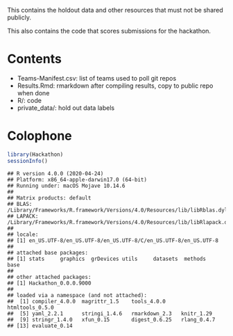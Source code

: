 
<!-- README.md is generated from README.Rmd. Please edit that file -->

This contains the holdout data and other resources that must not be
shared publicly.

This also contains the code that scores submissions for the hackathon.

# Contents

  - Teams-Manifest.csv: list of teams used to poll git repos
  - Results.Rmd: rmarkdown after compiling results, copy to public repo
    when done
  - R/: code
  - private\_data/: hold out data labels

# Colophone

``` r
library(Hackathon)
sessionInfo()
```

    ## R version 4.0.0 (2020-04-24)
    ## Platform: x86_64-apple-darwin17.0 (64-bit)
    ## Running under: macOS Mojave 10.14.6
    ## 
    ## Matrix products: default
    ## BLAS:   /Library/Frameworks/R.framework/Versions/4.0/Resources/lib/libRblas.dylib
    ## LAPACK: /Library/Frameworks/R.framework/Versions/4.0/Resources/lib/libRlapack.dylib
    ## 
    ## locale:
    ## [1] en_US.UTF-8/en_US.UTF-8/en_US.UTF-8/C/en_US.UTF-8/en_US.UTF-8
    ## 
    ## attached base packages:
    ## [1] stats     graphics  grDevices utils     datasets  methods   base     
    ## 
    ## other attached packages:
    ## [1] Hackathon_0.0.0.9000
    ## 
    ## loaded via a namespace (and not attached):
    ##  [1] compiler_4.0.0  magrittr_1.5    tools_4.0.0     htmltools_0.5.0
    ##  [5] yaml_2.2.1      stringi_1.4.6   rmarkdown_2.3   knitr_1.29     
    ##  [9] stringr_1.4.0   xfun_0.15       digest_0.6.25   rlang_0.4.7    
    ## [13] evaluate_0.14
